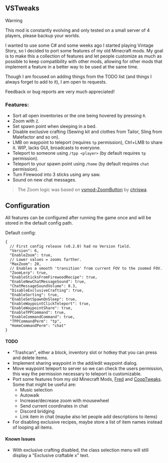 ## VSTweaks

> [!WARNING]
> This mod is constantly evolving and only tested on a small server of 4 players, please backup your worlds.

I wanted to use some C# and some weeks ago I started playing Vintage Story, so I decided to port some features of my old Minecraft mods. My goal is to make this a collection of features and let people customize as much as possible to keep compatibility with other mods, allowing for other mods that implement a feature in a better way to be used at the same time.

Though I am focused on adding things from the TODO list (and things I always forget to add to it), I am open to requests.

Feedback or bug reports are very much appreciated!

### Features:
- Sort all open inventories or the one being hovered by pressing `R`.
- Zoom with `Z`.
- Set spawn point when sleeping in a bed.
- Disable exclusive crafting (Sewing kit and clothes from Tailor, Sling from Malefactor and so on).
- LMB on waypoint to teleport (requires `tp` permission), Ctrl+LMB to share it. WIP, lacks GUI, broadcasts to everyone.
- Teleport to someone using `/tpp <player>` (by default requires `tp` permission).
- Teleport to your spawn point using `/home` (by default requires `chat` permission).
- Turn Firewood into 3 sticks using any saw.
- Sound on new chat messages.

> The Zoom logic was based on [vsmod-ZoomButton](https://github.com/chriswa/vsmod-ZoomButton) by [chriswa](https://github.com/chriswa).

## Configuration

All features can be configured after running the game once and will be stored in the default config path.

Default config:

```jsonc
{
  // First config release (v0.2.0) had no Version field.
  "Version": 6,
  "EnableZoom": true,
  // Lower values = zooms farther.
  "MaxZoom": 20,
  // Enables a smooth 'transition' from current FOV to the zoomed FOV.
  "ZoomLerp": true,
  "EnableSticksFromFirewoodRecipe": true,
  "EnableNewChatMessageSound": true,
  "ChatMessageSoundVolume": 0.3,
  "DisableExclusiveCrafting": true,
  "EnableSorting": true,
  "EnableSetSpawnOnSleep": true,
  "EnableWaypointClickTeleport": true,
  "EnableWaypointShare": true,
  "EnableTPPCommand": true,
  "EnableCommandCommand": true,
  "TPPCommandPerm": "tp",
  "HomeCommandPerm": "chat"
}
```

#### TODO
- "Trashcan", either a block, inventory slot or hotkey that you can press and delete items.
- Implement sharing waypoint in the add/edit waypoint dialog.
- Move waypoint teleport to server so we can check the users permission, this way the permission necessary to teleport is customizable.
- Port some features from my old Minecraft Mods, [Fred](https://github.com/Kyagara/Fred) and [CoopTweaks](https://github.com/Kyagara/CoopTweaks). Some that might be useful are:
  - Music selection
  - Autowalk
  - Increase/decrease zoom with mousewheel
  - Send current coordinates in chat
  - Discord bridging
  - Link item in chat (maybe also let people add descriptions to items)
- For disabling exclusive recipes, maybe store a list of item names instead of looping all items.

#### Known Issues
- With exclusive crafting disabled, the class selection menu will still display a "Exclusive craftable x" text.
